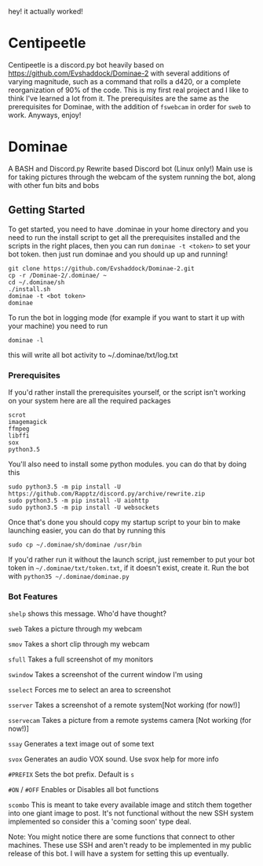 hey! it actually worked!
# Centipeetle
Centipeetle is a discord.py bot heavily based on https://github.com/Evshaddock/Dominae-2 with several additions of varying magnitude, such as a command that rolls a d420, or a complete reorganization of 90% of the code. This is my first real project and I like to think I've learned a lot from it. The prerequisites are the same as the prerequisites for Dominae, with the addition of `fswebcam` in order for `sweb` to work. Anyways, enjoy!

# Dominae

A BASH and Discord.py Rewrite based Discord bot (Linux only!)
Main use is for taking pictures through the webcam of the system running the bot, along with other fun bits and bobs

## Getting Started

To get started, you need to have .dominae in your home directory and you need to run the install script to get all the prerequisites installed and the scripts in the right places, then you can run `dominae -t <token>` to set your bot token. then just run dominae and you should up up and running!

```
git clone https://github.com/Evshaddock/Dominae-2.git
cp -r /Dominae-2/.dominae/ ~
cd ~/.dominae/sh
./install.sh
dominae -t <bot token>
dominae
```

To run the bot in logging mode (for example if you want to start it up with your machine) you need to run 
```
dominae -l
```
this will write all bot activity to ~/.dominae/txt/log.txt

### Prerequisites

If you'd rather install the prerequisites yourself, or the script isn't working on your system here are all the required packages

```
scrot
imagemagick
ffmpeg
libffi
sox
python3.5
```

You'll also need to install some python modules. you can do that by doing this

```
sudo python3.5 -m pip install -U https://github.com/Rapptz/discord.py/archive/rewrite.zip
sudo python3.5 -m pip install -U aiohttp
sudo python3.5 -m pip install -U websockets
```

Once that's done you should copy my startup script to your bin to make launching easier, you can do that by running this

```
sudo cp ~/.dominae/sh/dominae /usr/bin
```

If you'd rather run it without the launch script, just remember to put your bot token in `~/.dominae/txt/token.txt`, if it doesn't exist, create it.
Run the bot with `python35 ~/.dominae/dominae.py`

### Bot Features

`shelp` shows this message. Who'd have thought? 

`sweb` Takes a picture through my webcam 

`smov` Takes a short clip through my webcam 

`sfull` Takes a full screenshot of my monitors 

`swindow` Takes a screenshot of the current window I'm using 

`sselect` Forces me to select an area to screenshot 

`sserver` Takes a screenshot of a remote system[Not working (for now!)]

`sservecam` Takes a picture from a remote systems camera [Not working (for now!)]

`ssay` Generates a text image out of some text 

`svox` Generates an audio VOX sound. Use svox help for more info

`#PREFIX` Sets the bot prefix. Default is `s`

`#ON` / `#OFF` Enables or Disables all bot functions

`scombo` This is meant to take every available image and stitch them together into one giant image to post. It's not functional without the new SSH system implemented so consider this a 'coming soon' type deal.

Note: You might notice there are some functions that connect to other machines. These use SSH and aren't ready to be implemented in my public release of this bot. I will have a system for setting this up eventually.

